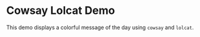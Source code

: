 # Cowsay Lolcat Demo

This demo displays a colorful message of the day using `cowsay` and `lolcat`.
